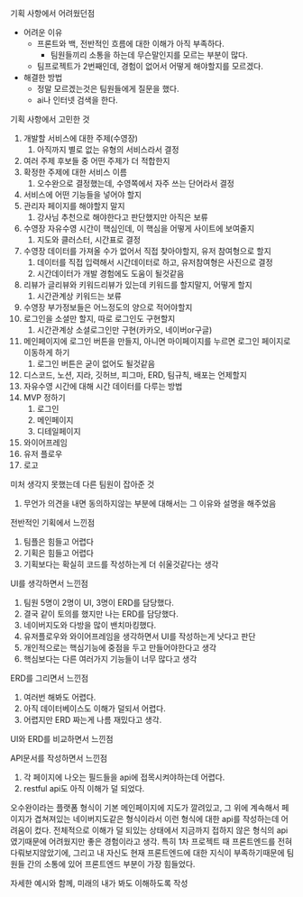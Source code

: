 
기획 사항에서 어려웠던점
+ 어려운 이유
	+ 프론트와 백, 전반적인 흐름에 대한 이해가 아직 부족하다.
		+ 팀원들끼리 소통을 하는데 무슨말인지를 모르는 부분이 많다.
	+ 팀프로젝트가 2번째인데, 경험이 없어서 어떻게 해야할지를 모르겠다.
+ 해결한 방법
	+ 정말 모르겠는것은 팀원들에게 질문을 했다.
	+ ai나 인터넷 검색을 한다.

기획 사항에서 고민한 것
1. 개발할 서비스에 대한 주제(수영장)
	1. 아직까지 별로 없는 유형의 서비스라서 결정
2. 여러 주제 후보들 중 어떤 주제가 더 적합한지
3. 확정한 주제에 대한 서비스 이름
	1. 오수완으로 결정했는데, 수영쪽에서 자주 쓰는 단어라서 결정
4. 서비스에 어떤 기능들을 넣어야 할지
5. 관리자 페이지를 해야할지 말지
	1. 강사님 추천으로 해야한다고 판단했지만 아직은 보류
6. 수영장 자유수영 시간이 핵심인데, 이 핵심을 어떻게 사이트에 보여줄지
	1. 지도와 클러스터, 시간표로 결정
7. 수영장 데이터를 가져올 수가 없어서 직접 찾아야할지, 유저 참여형으로 할지
	1. 데이터를 직접 입력해서 시간데이터로 하고, 유저참여형은 사진으로 결정
	2. 시간데이터가 개발 경험에도 도움이 될것같음
8. 리뷰가 글리뷰와 키워드리뷰가 있는데 키워드를 할지말지, 어떻게 할지
	1. 시간관계상 키워드는 보류
9. 수영장 부가정보들은 어느정도의 양으로 적어야할지
10. 로그인을 소셜만 할지, 따로 로그인도 구현할지
	1. 시간관계상 소셜로그인만 구현(카카오, 네이버or구글)
11. 메인페이지에 로그인 버튼을 만들지, 아니면 마이페이지를 누르면 로그인 페이지로 이동하게 하기
	1. 로그인 버튼은 굳이 없어도 될것같음
12. 디스코드, 노션, 지라, 깃허브, 피그마, ERD, 팀규칙, 배포는 언제할지
13. 자유수영 시간에 대해 시간 데이터를 다루는 방법
14. MVP 정하기
	1. 로그인
	2. 메인페이지
	3. 디테일페이지
15. 와이어프레임
16. 유저 플로우
17. 로고

미처 생각지 못했는데 다른 팀원이 잡아준 것
1. 무언가 의견을 내면 동의하지않는 부분에 대해서는 그 이유와 설명을 해주었음

전반적인 기획에서 느낀점
1. 팀플은 힘들고 어렵다
2. 기획은 힘들고 어렵다
3. 기획보다는 확실히 코드를 작성하는게 더 쉬울것같다는 생각

UI를 생각하면서 느낀점
1. 팀원 5명이 2명이 UI, 3명이 ERD를 담당했다.
2. 결국 같이 토의를 했지만 나는 ERD를 담당했다.
3. 네이버지도와 다방을 많이 밴치마킹했다.
4. 유저플로우와 와이어프레임을 생각하면서 UI를 작성하는게 낫다고 판단
5. 개인적으로는 핵심기능에 중점을 두고 만들어야한다고 생각
6. 핵심보다는 다른 여러가지 기능들이 너무 많다고 생각

ERD를 그리면서 느낀점
1. 여러번 해봐도 어렵다.
2. 아직 데이터베이스도 이해가 덜되서 어렵다.
3. 어렵지만 ERD 짜는게 나름 재밌다고 생각.

UI와 ERD를 비교하면서 느낀점

API문서를 작성하면서 느낀점
1. 각 페이지에 나오는 필드들을 api에 접목시켜야하는데 어렵다.
2. restful api도 아직 이해가 덜 되었다.

오수완이라는 플랫폼 형식이 기본 메인페이지에 지도가 깔려있고, 그 위에 계속해서 페이지가 겹쳐져있는 네이버지도같은 형식이라서 이런 형식에 대한 api를 작성하는데 어려움이 컸다.
전체적으로 이해가 덜 되있는 상태에서 지금까지 접하지 않은 형식의 api였기때문에 어려웠지만 좋은 경험이라고 생각.
특히 1차 프로젝트 때 프론트엔드를 전혀 다뤄보지않았기에, 그리고 내 자신도 현재 프론트엔드에 대한 지식이 부족하기때문에 팀원들 간의 소통에 있어 프론트엔드 부분이 가장 힘들었다.



자세한 예시와 함께, 미래의 내가 봐도 이해하도록 작성

